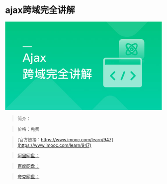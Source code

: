 # ajax跨域完全讲解

![img](../../assets/5fe443010001dfe905400304.jpg)

> 简介：

> 价格：免费

> [官方链接：https://www.imooc.com/learn/947](https://www.imooc.com/learn/947)

> [阿里网盘：]()

> [百度网盘：]()

> [夸克网盘：]()
